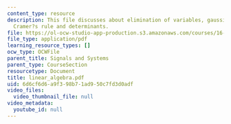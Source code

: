 ```yaml
---
content_type: resource
description: This file discusses about elimination of variables, gaussian reduction,
  Cramer?s rule and determinants.
file: https://ol-ocw-studio-app-production.s3.amazonaws.com/courses/16-01-unified-engineering-i-ii-iii-iv-fall-2005-spring-2006/6d6cf6d6a9f398b71ad950c7fd3d0adf_linear_algebra.pdf
file_type: application/pdf
learning_resource_types: []
ocw_type: OCWFile
parent_title: Signals and Systems
parent_type: CourseSection
resourcetype: Document
title: linear_algebra.pdf
uid: 6d6cf6d6-a9f3-98b7-1ad9-50c7fd3d0adf
video_files:
  video_thumbnail_file: null
video_metadata:
  youtube_id: null
---
```

